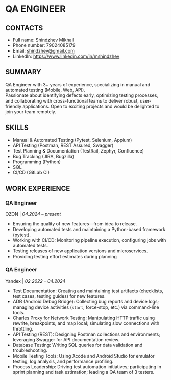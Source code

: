 # QA ENGINEER

## CONTACTS
- Full name: Shindzhev Mikhail
- Phone number: 79024085179  
- Email: shindzhev@gmail.com  
- LinkedIn: https://www.linkedin.com/in/mshindzhev

## SUMMARY
QA Engineer with 3+ years of experience, specializing in manual and automated testing (Mobile, Web, API).  
Passionate about identifying defects early, optimizing testing processes, and collaborating with cross-functional teams to deliver robust, user-friendly applications.
Open to exciting projects and would be delighted to join your team remotely.

## SKILLS
- Manual & Automated Testing (Pytest, Selenium, Appium)  
- API Testing (Postman, REST Assured, Swagger)  
- Test Planning & Documentation (TestRail, Zephyr, Confluence)  
- Bug Tracking (JIRA, Bugzilla)  
- Programming (Python)  
- SQL 
- CI/CD (GitLab CI)

## WORK EXPERIENCE

### QA Engineer  
OZON | *04.2024 – present*  
- Ensuring the quality of new features—from idea to release.
- Developing automated tests and maintaining a Python-based framework (pytest).
- Working with CI/CD: Monitoring pipeline execution, configuring jobs with automated tests.
- Testing releases of new application versions and microservices.
- Providing testing effort estimates during planning

### QA Engineer 
Yandex | *02.2022 – 04.2024*  
- Test Documentation: Creating and maintaining test artifacts (checklists, test cases, testing guides) for new features.
- ADB (Android Debug Bridge): Collecting bug reports and device logs; managing device activities (`start`, force-stop, etc.) via command-line tools.
- Charles Proxy for Network Testing: Manipulating HTTP traffic using rewrite, breakpoints, and map local; simulating slow connections with throttling.
- API Testing (REST): Designing Postman collections and environments; leveraging Swagger for API documentation review.
- Database Testing: Writing SQL queries for data validation and troubleshooting.
- Mobile Testing Tools: Using Xcode and Android Studio for emulator testing, log analysis, and performance profiling.
- Process Leadership: Driving test automation initiatives; participating in sprint planning and task estimation; leading a QA team of 3 testers.



